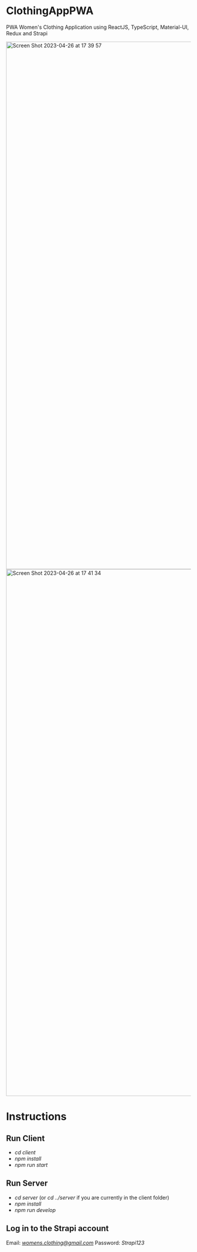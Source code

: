 # ClothingAppPWA
PWA Women's Clothing Application using ReactJS, TypeScript, Material-UI, Redux and Strapi


<img width="1436" alt="Screen Shot 2023-04-26 at 17 39 57" src="https://user-images.githubusercontent.com/51478477/234597093-aae5e16e-1d71-4bbc-ae5a-6ff7bf41c0a8.png">
<img width="1434" alt="Screen Shot 2023-04-26 at 17 41 34" src="https://user-images.githubusercontent.com/51478477/234597138-ce5c9be2-3f47-47f0-b407-916a9f56c67d.png">


# Instructions

## Run Client
- *cd client*
- *npm install*
- *npm run start*


## Run Server
- *cd server* (or *cd ../server* if you are currently in the client folder)
- *npm install*
- *npm run develop*


## Log in to the Strapi account
Email: *womens.clothing@gmail.com*
Password: *Strapi123*

